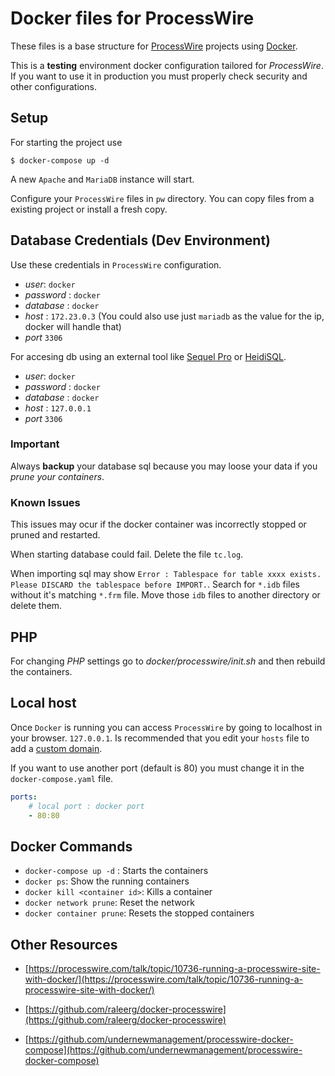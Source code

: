 # Docker files for ProcessWire

These files is a base structure for [ProcessWire](https://processwire.com)
projects using [Docker](https://www.docker.com/).

This is a **testing** environment docker configuration tailored for *ProcessWire*. If you want to use it in production you must properly check security and other configurations.

## Setup

For starting the project use

`$ docker-compose up -d`

A new `Apache` and `MariaDB` instance will start.

Configure your `ProcessWire` files in `pw` directory. You can copy
files from a existing project or install a fresh copy.

## Database Credentials (Dev Environment)

Use these credentials in `ProcessWire` configuration.

- *user*: `docker`
- *password* : `docker`
- *database* : `docker`
- *host* : `172.23.0.3` (You could also use just `mariadb` as the value for the ip, docker will handle that)
- *port* `3306`

For accesing db using an external tool like [Sequel Pro](https://www.sequelpro.com/) or [HeidiSQL](https://www.heidisql.com/).

- *user*: `docker`
- *password* : `docker`
- *database* : `docker`
- *host* : `127.0.0.1`
- *port* `3306`

### Important

Always **backup** your database sql because you may loose your data if you *prune your containers*.

### Known Issues

This issues may ocur if the docker container was incorrectly stopped or pruned and restarted.

When starting database could fail. Delete the file `tc.log`.

When importing sql may show `Error : Tablespace for table xxxx exists. Please DISCARD the tablespace before IMPORT.`. Search for `*.idb` files without it's matching `*.frm` file. Move those `idb` files to another directory or delete them.

## PHP

For changing *PHP* settings go to *docker/processwire/init.sh* and then rebuild
the containers.

## Local host

Once `Docker` is running you can access `ProcessWire` by going to localhost
in your browser. `127.0.0.1`. Is recommended that you edit your `hosts` file
to add a [custom domain](https://www.howtogeek.com/howto/27350/beginner-geek-how-to-edit-your-hosts-file/).

If you want to use another port (default is 80) you must change it in the `docker-compose.yaml` file.

```yml
ports:
    # local port : docker port
    - 80:80
```

## Docker Commands

- `docker-compose up -d` : Starts the containers
- `docker ps`: Show the running containers
- `docker kill <container id>`: Kills a container
- `docker network prune`: Reset the network
- `docker container prune`: Resets the stopped containers

## Other Resources

- [https://processwire.com/talk/topic/10736-running-a-processwire-site-with-docker/](https://processwire.com/talk/topic/10736-running-a-processwire-site-with-docker/)

- [https://github.com/raleerg/docker-processwire](https://github.com/raleerg/docker-processwire)

- [https://github.com/undernewmanagement/processwire-docker-compose](https://github.com/undernewmanagement/processwire-docker-compose)
